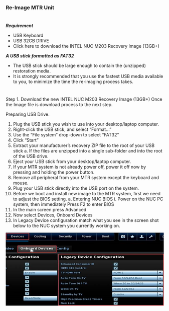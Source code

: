 ### Re-Image MTR Unit
#

***_Requirement_***
  - USB Keyboard
  - USB 32GB DRIVE
  - Click here to download the INTEL NUC M203 Recovery Image (13GB+)

***_A USB stick formatted as FAT32_***
  - The USB stick should be large enough to contain the (unzipped) restoration media.
  - It is strongly recommended that you use the fastest USB media available to you, to minimize the time the re-imaging process takes.

#
Step 1.
Download the new INTEL NUC M203 Recovery Image (13GB+)
Once the Image file is download process to the next step.


Preparing USB Drive.
1.	Plug the USB stick you wish to use into your desktop/laptop computer.
2.	Right-click the USB stick, and select “Format…”
3.	Use the “File system” drop-down to select “FAT32”
4.	Click “Start”
5.	Extract your manufacturer’s recovery ZIP file to the root of your USB stick
a.	If the files are unzipped into a single sub-folder and into the root of the USB drive.
6.	Eject your USB stick from your desktop/laptop computer.
7.	If your MTR system is not already power off, power it off now by pressing and holding the power button.
8.	Remove all peripheral from your MTR system except the keyboard and mouse.
9.	Plug your USB stick directly into the USB port on the system.
10.	Before we boot and install new image to the MTR system, first we need to adjust the BIOS setting.
a.	Entering NUC BIOS
i.	Power on the NUC PC system, then immediately Press F2 to enter BIOS
1.	In the main screen press Advanced
2.	Now select Devices, Onboard Devices 
3.	In Legacy Device configuration match what you see in the screen shot below to the NUC system you currently working on.

![TEST](docs/images/Bios_D.png)
